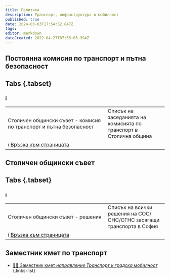 ```yaml
---
title: Политика
description: Транспорт, инфраструктура и мобилност
published: true
date: 2024-03-03T17:54:52.847Z
tags: 
editor: markdown
dateCreated: 2022-04-27T07:55:05.394Z
---
```



## Постоянна комисия по транспорт и пътна безопасност

## Tabs {.tabset}

### ℹ️
<table style="width:100%">
  <tr>
    <td style="width:300px">Столичен общински съвет - комисия по транспорт и пътна безопасност</td>
    <td>Списък на заседанията на комисията по транспорт в Столична община</td>
  </tr>
  <td colspan=2 >ℹ️ <a href="/bg/politics/transport-council">Връзка към страницата</a></td>
</table>

## Столичен общински съвет

## Tabs {.tabset}

### ℹ️
<table style="width:100%">
  <tr>
    <td style="width:300px">Столичен общински съвет - решения</td>
    <td>Списък на всички решения на СОС/СНС/СГНС засягащи транспорта в София</td>
  </tr>
  <td colspan=2 >ℹ️ <a href="/bg/politics/sofia-council-decisions">Връзка към страницата</a></td>
</table>


## Заместник кмет по транспорт

- [:man_office_worker:  Заместник кмет  *направление Транспорт и градска мобилност*](/politics/deputy-mayor)
{.links-list}
